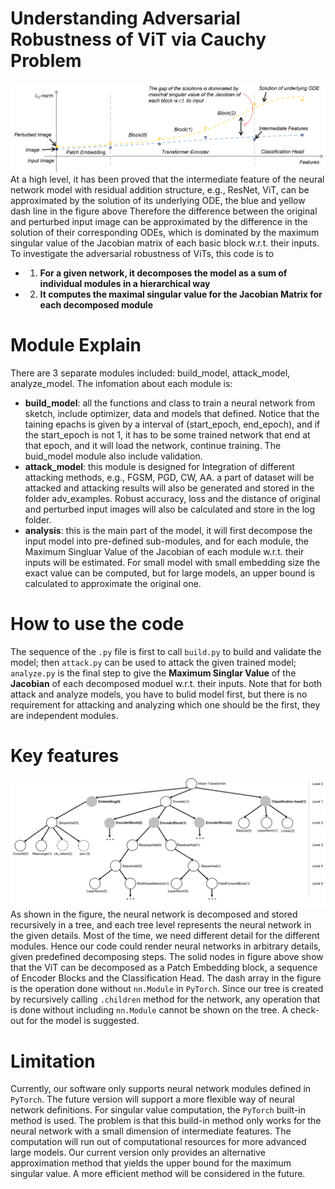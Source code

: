 # Understanding Adversarial Robustness of ViT via Cauchy Problem 


![avatar](./doc/pics/illustration_theory.png)
At a high level, it has been proved that the intermediate feature of the neural network model with residual addition structure, e.g., ResNet, ViT, can be approximated by the solution of its underlying ODE, the blue and yellow dash line in the figure above Therefore the difference between the original and perturbed input image can be approximated by the difference in the solution of their corresponding ODEs, which is dominated by the maximum singular value of the Jacobian matrix of each basic block w.r.t. their inputs. To investigate the adversarial robustness of ViTs, this code is to

- 1. **For a given network, it decomposes the model as a sum of individual modules in a hierarchical way**
- 2. **It computes the maximal singular value for the Jacobian Matrix for each decomposed module**

# Module Explain 
There are 3 separate modules included: build_model, attack_model, analyze_model. The infomation about each module is:    

- **build_model**: all the functions and class to train a neural network from sketch, include optimizer, data and models that defined. Notice that the taining epachs is given by a interval of (start_epoch, end_epoch), and if the start_epoch is not 1, it has to be some trained network that end at that epoch, and it will load the network, continue training. The buid_model module also include validation. 
- **attack_model**: this module is designed for Integration of different attacking methods, e.g., FGSM, PGD, CW, AA. a part of dataset will be attacked and attacking results will also be generated and stored in the folder adv_examples. Robust accuracy, loss and the distance of original and perturbed input images will also be calculated and store in the log folder. 
- **analysis**: this is the main part of the model, it will first decompose the input model into pre-defined sub-modules, and for each module, the Maximum Singluar Value of the Jacobian of each module w.r.t. their inputs will be estimated. For small model with small embedding size the exact value can be computed, but for large models, an upper bound is calculated to approximate the original one.    

# How to use the code
The sequence of the <code>.py</code> file is first to call <code>build.py</code> to build and validate the model; then <code>attack.py</code> can be used to attack the given trained model; <code>analyze.py</code> is the final step to give the **Maximum Singlar Value** of the **Jacobian** of each decomposed moduel w.r.t. their inputs. Note that for both attack and analyze models, you have to bulid model first, but there is no requirement for attacking and analyzing which one should be the first, they are independent modules. 

# Key features 

![avatar](./doc/pics/module_tree.png)
As shown in the figure, the neural network is decomposed and stored recursively in a tree, and each tree level represents the neural network in the given details. Most of the time, we need different detail for the different modules. Hence our code could render neural networks in arbitrary details, given predefined decomposing steps. The solid nodes in figure above show that the ViT can be decomposed as a Patch Embedding block, a sequence of Encoder Blocks and the Classification Head. The dash array in the figure is the operation done without <code>nn.Module</code> in <code>PyTorch</code>. Since our tree is created by recursively calling <code>.children</code> method for the network, any operation that is done without including <code>nn.Module</code> cannot be shown on the tree. A check-out for the model is suggested.

# Limitation 

Currently, our software only supports neural network modules defined in <code>PyTorch</code>. The future version will support a more flexible way of neural network definitions. For singular value computation, the <code>PyTorch</code> built-in method is used. The problem is that this build-in method only works for the neural network with a small dimension of intermediate features. The computation will run out of computational resources for more advanced large models. Our current version only provides an alternative approximation method that yields the upper bound for the maximum singular value. A more efficient method will be considered in the future.

